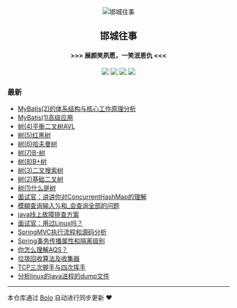 <p align="center"><img alt="邯城往事" src="https://img.hacpai.com/file/2019/11/guohui-e67e7b3b.png"></p><h2 align="center">
邯城往事
</h2>

<h4 align="center">               >>>  展颜笑夙愿，一笑泯恩仇 <<<</h4>
<p align="center"><a title="邯城往事" target="_blank" href="https://github.com/cuijianzhe/bolo-blog"><img src="https://img.shields.io/github/last-commit/cuijianzhe/bolo-blog.svg?style=flat-square&color=FF9900"></a>
<a title="GitHub repo size in bytes" target="_blank" href="https://github.com/cuijianzhe/bolo-blog"><img src="https://img.shields.io/github/repo-size/cuijianzhe/bolo-blog.svg?style=flat-square"></a>
<a title="Bolo Version" target="_blank" href="https://github.com/adlered/bolo-solo"><img src="https://img.shields.io/badge/bolo-v2.5 稳定版-f1e05a.svg?style=flat-square&color=blueviolet"></a>
<a title="Hits" target="_blank" href="https://github.com/88250/hits"><img src="https://hits.b3log.org/cuijianzhe/bolo-blog.svg"></a></p>

### 最新

* [MyBatis(2)的体系结构与核心工作原理分析](https://null:-1/articles/2022/04/11/1649659873822.html)
* [MyBatis(1)高级应用](https://null:-1/articles/2022/04/11/1649659669550.html)
* [树(4)平衡二叉树AVL](https://null:-1/articles/2022/04/08/1649399935384.html)
* [树(5)红黑树](https://null:-1/articles/2022/04/08/1649401112733.html)
* [树(6)哈夫曼树](https://null:-1/articles/2022/04/08/1649401258520.html)
* [树(7)B-树](https://null:-1/articles/2022/04/08/1649401388460.html)
* [树(8)B+树](https://null:-1/articles/2022/04/08/1649401457496.html)
* [树(3)二叉搜索树](https://null:-1/articles/2022/04/08/1649399838593.html)
* [树(2)基础二叉树](https://null:-1/articles/2022/04/08/1649398871841.html)
* [树(1)什么是树](https://null:-1/articles/2022/04/08/1649398380957.html)
* [面试官：讲讲你对ConcurrentHashMap的理解](https://null:-1/articles/2022/04/03/1648949875595.html)
* [模糊查询输入%和_会查询全部的问题](https://null:-1/articles/2022/04/01/1648780777601.html)
* [java线上故障排查方案](https://null:-1/articles/2022/03/31/1648720724120.html)
* [面试官：用过Linux吗？](https://null:-1/articles/2022/03/31/1648709836067.html)
* [SpringMVC执行流程和源码分析](https://null:-1/articles/2022/03/30/1648631492926.html)
* [Spring事务传播属性和隔离级别](https://null:-1/articles/2022/03/30/1648625942278.html)
* [你怎么理解AQS？](https://null:-1/articles/2022/03/29/1648540935167.html)
* [垃圾回收算法及收集器](https://null:-1/articles/2022/03/28/1648452572811.html)
* [TCP三次握手与四次挥手](https://null:-1/articles/2022/03/24/1648101463008.html)
* [分析linux的java进程的dump文件](https://null:-1/articles/2022/03/15/1647327044536.html)



---

本仓库通过 [Bolo](https://github.com/adlered/bolo-solo) 自动进行同步更新 ❤️ 